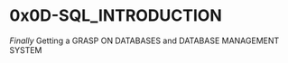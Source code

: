 <h1>   0x0D-SQL_INTRODUCTION </h1>
<p> <i>Finally</i> Getting a GRASP ON DATABASES and DATABASE MANAGEMENT
SYSTEM </p> 
